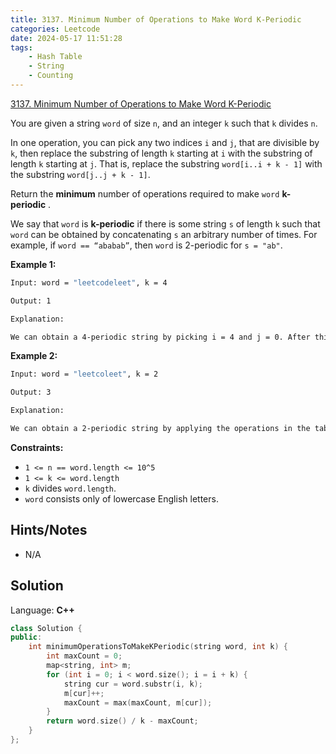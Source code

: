 ```yaml
---
title: 3137. Minimum Number of Operations to Make Word K-Periodic
categories: Leetcode
date: 2024-05-17 11:51:28
tags:
    - Hash Table
    - String
    - Counting
---
```


[3137. Minimum Number of Operations to Make Word K-Periodic](https://leetcode.com/problems/minimum-number-of-operations-to-make-word-k-periodic/description/)

You are given a string `word` of size `n`, and an integer `k` such that `k` divides `n`.

In one operation, you can pick any two indices `i` and `j`, that are divisible by `k`, then replace the substring of length `k` starting at `i` with the substring of length `k` starting at `j`. That is, replace the substring `word[i..i + k - 1]` with the substring `word[j..j + k - 1]`.

Return the **minimum**  number of operations required to make `word` **k-periodic** .

We say that `word` is **k-periodic**  if there is some string `s` of length `k` such that `word` can be obtained by concatenating `s` an arbitrary number of times. For example, if `word == “ababab”`, then `word` is 2-periodic for `s = "ab"`.

**Example 1:**

```bash
Input: word = "leetcodeleet", k = 4

Output: 1

Explanation:

We can obtain a 4-periodic string by picking i = 4 and j = 0. After this operation, word becomes equal to "leetleetleet".
```

**Example 2:**

```bash
Input: word = "leetcoleet", k = 2

Output: 3

Explanation:

We can obtain a 2-periodic string by applying the operations in the table below.
```

**Constraints:**

- `1 <= n == word.length <= 10^5`
- `1 <= k <= word.length`
- `k` divides `word.length`.
- `word` consists only of lowercase English letters.

## Hints/Notes

- N/A

## Solution

Language: **C++**

```C++
class Solution {
public:
    int minimumOperationsToMakeKPeriodic(string word, int k) {
        int maxCount = 0;
        map<string, int> m;
        for (int i = 0; i < word.size(); i = i + k) {
            string cur = word.substr(i, k);
            m[cur]++;
            maxCount = max(maxCount, m[cur]);
        }
        return word.size() / k - maxCount;
    }
};
```
